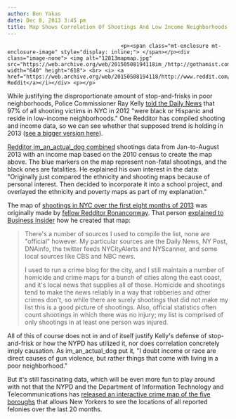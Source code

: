 ```yaml
---
author: Ben Yakas
date: Dec 8, 2013 3:45 pm
title: Map Shows Correlation Of Shootings And Low Income Neighborhoods
---
```


	
										<p><span class="mt-enclosure mt-enclosure-image" style="display: inline;"> </span></p><div class="image-none"> <img alt="12813mapmap.jpg" src="https://web.archive.org/web/20150508194118im_/http://gothamist.com/attachments/byakas/12813mapmap.jpg" width="640" height="618"> <br> <i> <a href="https://web.archive.org/web/20150508194118/http://www.reddit.com/r/MapPorn/comments/1rln3c/income_map_of_nyc_overlayed_with_the_location_of/">via Reddit</a></i></div> <p></p>

<p>While justifying the disproportionate amount of stop-and-frisks in poor neighborhoods, Police Commissioner Ray Kelly <a href="https://web.archive.org/web/20150508194118/http://www.nydailynews.com/news/crime/blacks-70-shooting-suspects-2013-nypd-article-1.1522917">told the Daily News</a> that 97% of all shooting victims in NYC in 2012 &quot;were black or Hispanic and reside in low-income neighborhoods.&quot; One Redditor has compiled shooting and income data, so we can see whether that supposed trend is holding in 2013 (<a href="https://web.archive.org/web/20150508194118/http://i.imgur.com/nmM5HI3.jpg">see a bigger version here</a>). </p>

<p><a href="https://web.archive.org/web/20150508194118/http://www.reddit.com/r/MapPorn/comments/1rln3c/income_map_of_nyc_overlayed_with_the_location_of/">Redditor im_an_actual_dog combined</a> shootings data from Jan-to-August 2013 with an income map based on the 2010 census to create the map above. The blue markers on the map represent non-fatal shootings, and the black ones are fatalities. He explained his own interest in the data: &quot;Originally just compared the ethnicity and shooting maps because of personal interest. Then decided to incorporate it into a school project, and overlayed the ethnicity and poverty maps as part of my explanation.&quot;</p>

<p>The map of <a href="https://web.archive.org/web/20150508194118/http://imgur.com/stOBkB0">shootings in NYC over the first eight months of 2013</a> was originally made by <a href="https://web.archive.org/web/20150508194118/http://my.reddit.com/r/MapPorn/comments/1ndzed/gun_crime_in_nyc_first_8_months_of_2013_blue/">fellow Redditor Ronanconway</a>. That person <a href="https://web.archive.org/web/20150508194118/http://www.businessinsider.com/new-york-city-income-vs-shootings-map-2013-12">explained to Business Insider</a> how he created that map:</p>

<blockquote>There&apos;s a number of sources I used to compile the list, none are &quot;official&quot; however. My particular sources are the Daily News, NY Post, DNAinfo, the twitter feeds NYCityAlerts and NYScanner, and some local sources like CBS and NBC news.

<p>I used to run a crime blog for the city, and I still maintain a number of homicide and crime maps for a bunch of cities along the east coast, and it&apos;s local news that supplies all of those. Homicide and shootings tend to make the news reliably in a way that robberies and other crimes don&apos;t, so while there are surely shootings that did not make my list this is a good picture of shootings. Also, official statistics often count shootings in which there was no injury; my list is comprised of only shootings in at least one person was injured.</p></blockquote><p></p>

<p>All of this of course does not in and of itself justify Kelly&apos;s defense of stop-and-frisk or how the NYPD has utilized it, nor does correlation concretely imply causation. As im_an_actual_dog put it, &quot;I doubt income or race are direct causes of gun violence, but rather things that come with living in a poor neighborhood.&quot; </p>

<p>But it&apos;s still fascinating data, which will be even more fun to play around with not that the NYPD and the Department of Information Technology and Telecommunications has <a href="https://web.archive.org/web/20150508194118/http://gothamist.com/2013/12/08/nypd_releases_interactive_crime_map.php">released an interactive crime map of the five boroughs</a> that allows New Yorkers to see the locations of all reported felonies over the last 20 months. </p>					
										
									
				